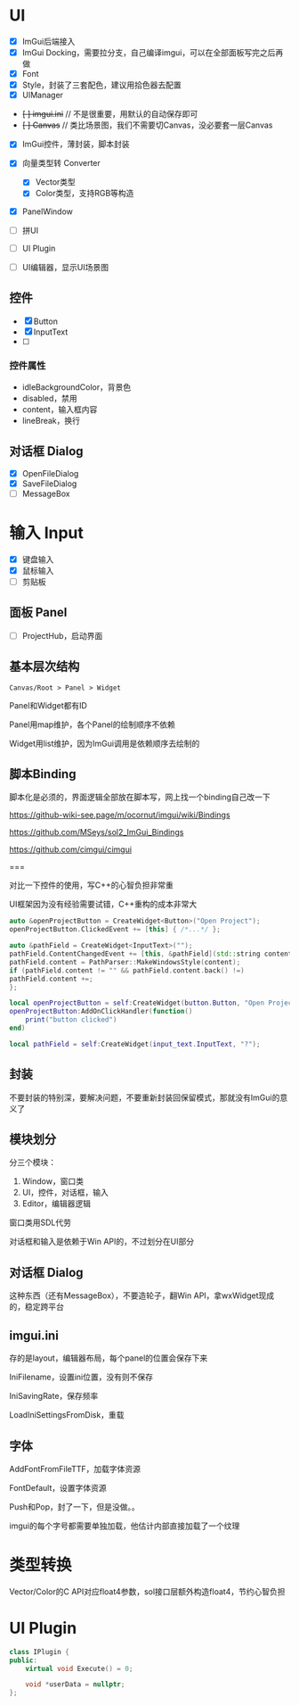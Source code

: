 # UI

* [x] ImGui后端接入
* [x] ImGui Docking，需要拉分支，自己编译imgui，可以在全部面板写完之后再做
* [x] Font
* [x] Style，封装了三套配色，建议用拾色器去配置
* [x] UIManager
* ~~[ ] imgui.ini~~ // 不是很重要，用默认的自动保存即可
* ~~[ ] Canvas~~ // 类比场景图，我们不需要切Canvas，没必要套一层Canvas
* [x] ImGui控件，薄封装，脚本封装
* [x] 向量类型转 Converter
    * [x] Vector类型
    * [x] Color类型，支持RGB等构造
* [x] PanelWindow
* [ ] 拼UI
* [ ] UI Plugin
* [ ] UI编辑器，显示UI场景图


## 控件

* [x] Button
* [x] InputText
* [ ]

### 控件属性

* idleBackgroundColor，背景色
* disabled，禁用
* content，输入框内容
* lineBreak，换行

## 对话框 Dialog

* [x] OpenFileDialog
* [x] SaveFileDialog
* [ ] MessageBox

# 输入 Input

* [x] 键盘输入
* [x] 鼠标输入
* [ ] 剪贴板

## 面板 Panel

* [ ] ProjectHub，启动界面


## 基本层次结构

`Canvas/Root > Panel > Widget`

Panel和Widget都有ID

Panel用map维护，各个Panel的绘制顺序不依赖

Widget用list维护，因为ImGui调用是依赖顺序去绘制的

## 脚本Binding

脚本化是必须的，界面逻辑全部放在脚本写，网上找一个binding自己改一下

https://github-wiki-see.page/m/ocornut/imgui/wiki/Bindings

https://github.com/MSeys/sol2_ImGui_Bindings

https://github.com/cimgui/cimgui

===

对比一下控件的使用，写C++的心智负担非常重

UI框架因为没有经验需要试错，C++重构的成本非常大

```cpp
auto &openProjectButton = CreateWidget<Button>("Open Project");
openProjectButton.ClickedEvent += [this] { /*...*/ };

auto &pathField = CreateWidget<InputText>("");
pathField.ContentChangedEvent += [this, &pathField](std::string content) {
pathField.content = PathParser::MakeWindowsStyle(content);
if (pathField.content != "" && pathField.content.back() !=)
pathField.content +=;
};
```

```lua
local openProjectButton = self:CreateWidget(button.Button, "Open Project")
openProjectButton:AddOnClickHandler(function()
    print("button clicked")
end)

local pathField = self:CreateWidget(input_text.InputText, "?");
```

## 封装

不要封装的特别深，要解决问题，不要重新封装回保留模式，那就没有ImGui的意义了

## 模块划分

分三个模块：
1. Window，窗口类
2. UI，控件，对话框，输入
3. Editor，编辑器逻辑

窗口类用SDL代劳

对话框和输入是依赖于Win API的，不过划分在UI部分

## 对话框 Dialog

这种东西（还有MessageBox），不要造轮子，翻Win API，拿wxWidget现成的，稳定跨平台

## imgui.ini

存的是layout，编辑器布局，每个panel的位置会保存下来

IniFilename，设置ini位置，没有则不保存

IniSavingRate，保存频率

LoadIniSettingsFromDisk，重载

## 字体

AddFontFromFileTTF，加载字体资源

FontDefault，设置字体资源

Push和Pop，封了一下，但是没做。。

imgui的每个字号都需要单独加载，他估计内部直接加载了一个纹理

# 类型转换

Vector/Color的C API对应float4参数，sol接口层额外构造float4，节约心智负担

# UI Plugin

```cpp
class IPlugin {
public:
    virtual void Execute() = 0;

    void *userData = nullptr;
};
```
